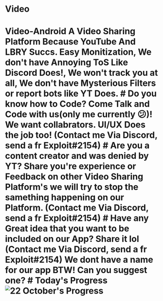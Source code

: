 # Video
# Video-Android A Video Sharing Platform Because YouTube And LBRY Succs. Easy Monitization, We don't have Annoying ToS Like Discord Does!, We won't track you at all, We don't have Mysterious Filters or report bots like YT Does.  # Do you know how to Code? Come Talk and Code with us(only me currently 😕)! We want collabrators. UI/UX Does the job too! (Contact me Via Discord, send a fr Exploit#2154)  # Are you a content creator and was denied by YT? Share you're experience or Feedback on other Video Sharing Platform's we will try to stop the samething happening on our Platform. (Contact me Via Discord, send a fr Exploit#2154)  # Have any Great idea that you want to be included on our App? Share it lol (Contact me Via Discord, send a fr Exploit#2154) We dont have a name for our app BTW! Can you suggest one?  # Today's Progress ![22 October's Progress](https://i.ibb.co/PgkYDB1/Screenshot-2020-10-22-at-9-19-54-PM.png)
